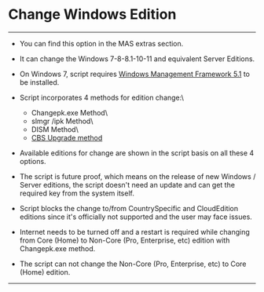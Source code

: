 # Change Windows Edition

------------------------------------------------------------------------

-   You can find this option in the MAS extras section.

-   It can change the Windows 7-8-8.1-10-11 and equivalent Server Editions.

-   On Windows 7, script requires [Windows Management Framework 5.1](https://aka.ms/wmf5download) to be installed.

-   Script incorporates 4 methods for edition change:\

    -   Changepk.exe Method\
    -   slmgr /ipk Method\
    -   DISM Method\
    -   [CBS Upgrade method](https://github.com/Gamers-Against-Weed/Set-WindowsCbsEdition)

-   Available editions for change are shown in the script basis on all these 4 options.

-   The script is future proof, which means on the release of new Windows / Server editions, the script doesn't need an update and can get the required key from the system itself.

-   Script blocks the change to/from CountrySpecific and CloudEdition editions since it's officially not supported and the user may face issues.

-   Internet needs to be turned off and a restart is required while changing from Core (Home) to Non-Core (Pro, Enterprise, etc) edition with Changepk.exe method.

-   The script can not change the Non-Core (Pro, Enterprise, etc) to Core (Home) edition.

------------------------------------------------------------------------
